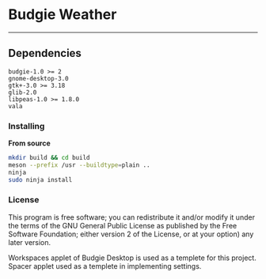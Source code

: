 # Budgie Weather


---

## Dependencies
```
budgie-1.0 >= 2
gnome-desktop-3.0
gtk+-3.0 >= 3.18
glib-2.0
libpeas-1.0 >= 1.8.0
vala
```

### Installing

**From source**  
```bash
mkdir build && cd build
meson --prefix /usr --buildtype=plain ..
ninja
sudo ninja install
```

### License
This program is free software; you can redistribute it and/or modify it under the terms of the GNU General Public License as published by the Free Software Foundation; either version 2 of the License, or at your option) any later version.

Workspaces applet of Budgie Desktop is used as a templete for this project. Spacer applet used as a templete in implementing settings.
